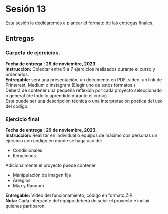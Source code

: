 # Sesión 13

Esta sesión la dedicaremos a planear el formato de las entregas finales. 

## Entregas

### Carpeta de ejercicios. 
__Fecha de entrega : 29 de noviembre, 2023.__  
__Instrucción:__ Colectar entre 5 a 7 ejercicios realizados durante el curso y ordenarlos.    
__Entregable:__ será una presentación, un documento en PDF, video, un link de Printerest, Medium o Instagram (Elegir uno de estos formatos.)  
Deberá de contener una pequeña reflexión por cada proyecto seleccionado o general (de todo lo aprendido durante el curso).     
Esta puede ser una descripción técnica o una interpretación poética del uso del código.   

### Ejercicio final 
__Fecha de entrega : 29 de noviembre, 2023.__  
__Instrucción:__ Realizar en individual o equipos de máximo dos personas un ejercicio con código en donde se haga uso de:   
- Condicionales
- Iteraciones

Adicionalmente el proyecto puede contener 
- Manipulación de imagen fija
- Arreglos
- Map y Random
  
__Entregable:__ Video del funcionamiento, código en formato ZIP.   
__Nota:__ Cada integrante del equipo deberá de subir el proyecto e incluir quienes partiparon. 

